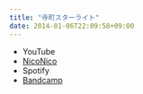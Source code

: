 ```yaml
---
title: "寺町スターライト"
date: 2014-01-06T22:09:58+09:00
---
```


- YouTube
- [NicoNico](https://nico.ms/sm22615932)
- Spotify
- [Bandcamp](https://mikirihasshap.bandcamp.com/track/--28)

